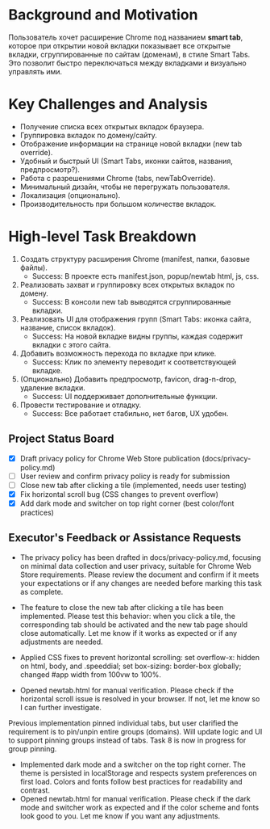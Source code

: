 # Background and Motivation
Пользователь хочет расширение Chrome под названием **smart tab**, которое при открытии новой вкладки показывает все открытые вкладки, сгруппированные по сайтам (доменам), в стиле Smart Tabs. Это позволит быстро переключаться между вкладками и визуально управлять ими.

# Key Challenges and Analysis
- Получение списка всех открытых вкладок браузера.
- Группировка вкладок по домену/сайту.
- Отображение информации на странице новой вкладки (new tab override).
- Удобный и быстрый UI (Smart Tabs, иконки сайтов, названия, предпросмотр?).
- Работа с разрешениями Chrome (tabs, newTabOverride).
- Минимальный дизайн, чтобы не перегружать пользователя.
- Локализация (опционально).
- Производительность при большом количестве вкладок.

# High-level Task Breakdown
1. Создать структуру расширения Chrome (manifest, папки, базовые файлы).
   - Success: В проекте есть manifest.json, popup/newtab html, js, css.
2. Реализовать захват и группировку всех открытых вкладок по домену.
   - Success: В консоли new tab выводятся сгруппированные вкладки.
3. Реализовать UI для отображения групп (Smart Tabs: иконка сайта, название, список вкладок).
   - Success: На новой вкладке видны группы, каждая содержит вкладки с этого сайта.
4. Добавить возможность перехода по вкладке при клике.
   - Success: Клик по элементу переводит к соответствующей вкладке.
5. (Опционально) Добавить предпросмотр, favicon, drag-n-drop, удаление вкладки.
   - Success: UI поддерживает дополнительные функции.
6. Провести тестирование и отладку.
   - Success: Все работает стабильно, нет багов, UX удобен.

## Project Status Board

- [x] Draft privacy policy for Chrome Web Store publication (docs/privacy-policy.md)
- [ ] User review and confirm privacy policy is ready for submission
- [ ] Close new tab after clicking a tile (implemented, needs user testing)
- [x] Fix horizontal scroll bug (CSS changes to prevent overflow)
- [x] Add dark mode and switcher on top right corner (best color/font practices)

## Executor's Feedback or Assistance Requests

- The privacy policy has been drafted in docs/privacy-policy.md, focusing on minimal data collection and user privacy, suitable for Chrome Web Store requirements. Please review the document and confirm if it meets your expectations or if any changes are needed before marking this task as complete.

- The feature to close the new tab after clicking a tile has been implemented. Please test this behavior: when you click a tile, the corresponding tab should be activated and the new tab page should close automatically. Let me know if it works as expected or if any adjustments are needed.

- Applied CSS fixes to prevent horizontal scrolling: set overflow-x: hidden on html, body, and .speeddial; set box-sizing: border-box globally; changed #app width from 100vw to 100%.
- Opened newtab.html for manual verification. Please check if the horizontal scroll issue is resolved in your browser. If not, let me know so I can further investigate.

Previous implementation pinned individual tabs, but user clarified the requirement is to pin/unpin entire groups (domains). Will update logic and UI to support pinning groups instead of tabs. Task 8 is now in progress for group pinning. 

- Implemented dark mode and a switcher on the top right corner. The theme is persisted in localStorage and respects system preferences on first load. Colors and fonts follow best practices for readability and contrast.
- Opened newtab.html for manual verification. Please check if the dark mode and switcher work as expected and if the color scheme and fonts look good to you. Let me know if you want any adjustments. 